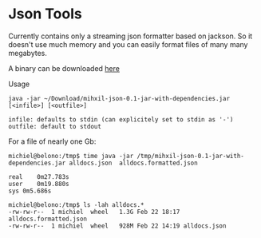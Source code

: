 Json Tools
==========

Currently contains only a streaming json formatter based on
jackson. So it doesn't use much memory and you can easily format files
of many many megabytes.

A binary can be downloaded [here](https://github.com/mihxil/mvn-repo/raw/master/releases/org/meeuw/mihxil-json/0.1/mihxil-json-0.1-jar-with-dependencies.jar)

Usage
```
java -jar ~/Download/mihxil-json-0.1-jar-with-dependencies.jar [<infile>] [<outfile>]

infile: defaults to stdin (can explicitely set to stdin as '-')
outfile: default to stdout
```

For a file of nearly one Gb:
```shell
michiel@belono:/tmp$ time java -jar /tmp/mihxil-json-0.1-jar-with-dependencies.jar alldocs.json  alldocs.formatted.json

real	0m27.783s
user	0m19.880s
sys	0m5.686s

michiel@belono:/tmp$ ls -lah alldocs.*
-rw-rw-r--  1 michiel  wheel   1.3G Feb 22 18:17 alldocs.formatted.json
-rw-rw-r--  1 michiel  wheel   928M Feb 22 14:19 alldocs.json
```
